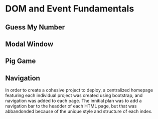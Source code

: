# DOM and Event Fundamentals

## Guess My Number

## Modal Window

## Pig Game

## Navigation

In order to create a cohesive project to deploy, a centralized homepage featuring each individual project was created using bootstrap, and navigation was added to each page. The innitial plan was to add a navigation bar to the headder of each HTML page, but that was abbandonded because of the unique style and structure of each index.
